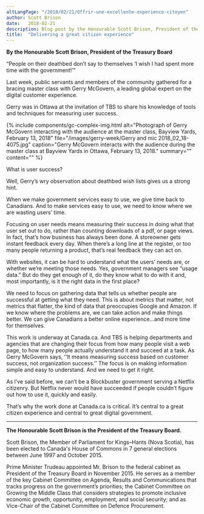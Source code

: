 ```yaml
---
altLangPage: "/2018/02/21/Offrir-une-excellente-experience-citoyen"
author: Scott Brison
date:   2018-02-21
description: Blog post by the Honourable Scott Brison, President of the Treasury Board.
title:  "Delivering a great citizen experience"
---
```


**By the Honourable Scott Brison, President of the Treasury Board**

“People on their deathbed don’t say to themselves ‘I wish I had spent more time with the government!’”

Last week, public servants and members of the community gathered for a bracing master class with Gerry McGovern, a leading global expert on the digital customer experience.

Gerry was in Ottawa at the invitation of TBS to share his knowledge of tools and techniques for measuring user success.

{% include components/gc-complex-img.html
	 alt="Photograph of Gerry McGovern interacting with the audience at the master class, Bayview Yards, February 13, 2018"
	 file="/images/gerry-week/Gerry and mic 2018_02_18-4075.jpg"
	 caption="Gerry McGovern interacts with the audience during the master class at Bayview Yards in Ottawa, February 13, 2018."
	 summary=""
	 content=""
%}

What is user success?

Well, Gerry’s wry observation about deathbed wish lists gives us a strong hint.

When we make government services easy to use, we give time back to Canadians. And to make services easy to use, we need to know where we are wasting users’ time.

Focusing on user needs means measuring their success in doing what that user set out to do, rather than counting downloads of a pdf, or page views. In fact, that’s how business has always been done. A storeowner gets instant feedback every day. When there’s a long line at the register, or too many people returning a product, that’s real feedback they can act on.

With websites, it can be hard to understand what the users’ needs are, or whether we’re meeting those needs. Yes, government managers see “usage data.” But do they get enough of it, do they know what to do with it and, most importantly, is it the right data in the first place?

We need to focus on gathering data that tells us whether people are successful at getting what they need. This is about metrics that matter, not metrics that flatter, the kind of data that preoccupies Google and Amazon. If we know where the problems are, we can take action and make things better.  We can give Canadians a better online experience…and more time for themselves.

This work is underway at Canada.ca. And TBS is helping departments and agencies that are changing their focus from how many people visit a web page, to how many people actually understand it and succeed at a task. As Gerry McGovern says, ‘‘It means measuring success based on customer success, not organization success.’’ The focus is on making information simple and easy to understand.  And we need to get it right.

As l’ve said before, we can’t be a Blockbuster government serving a Netflix citizenry. But Netflix never would have succeeded if people couldn’t figure out how to use it, quickly and easily.

That’s why the work done at Canada.ca is critical. It’s central to a great citizen experience and central to great digital government.

----

**The Honourable Scott Brison is the President of the Treasury Board.**

Scott Brison, the Member of Parliament for Kings–Hants (Nova Scotia), has been elected to Canada's House of Commons in 7 general elections between June 1997 and October 2015.

Prime Minister Trudeau appointed Mr. Brison to the federal cabinet as President of the Treasury Board in November 2015. He serves as a member of the key Cabinet Committee on Agenda, Results and Communications that tracks progress on the government’s priorities; the Cabinet Committee on Growing the Middle Class that considers strategies to promote inclusive economic growth, opportunity, employment, and social security; and as Vice-Chair of the Cabinet Committee on Defence Procurement.
